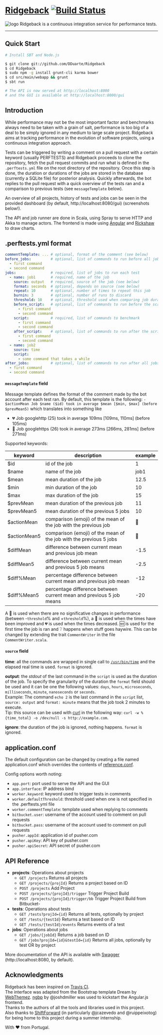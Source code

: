 # [Ridgeback](http://dduarte.github.io/Ridgeback) [![Build Status](https://travis-ci.org/DDuarte/Ridgeback.svg?branch=master)](https://travis-ci.org/DDuarte/Ridgeback)

![logo](http://i.imgur.com/NdO9orC.png)
Ridgeback is a continuous integration service for performance tests.

***

## Quick Start


```bash
# Install SBT and Node.js

$ git clone git://github.com/DDuarte/Ridgeback
$ cd Ridgeback
$ sudo npm -g install grunt-cli karma bower
$ cd src/main/webapp && grunt
$ sbt run

# The API is now served at http://localhost:8000
# and the GUI is available at http://localhost:8000/gui
```

## Introduction

While performance may not be the most important factor and benchmarks always need to be taken with a grain of salt, performance is too big of a deal to be simply ignored in any medium to large scale project. Ridgeback aims at tracking performance in the evolution of software projects, using a continuous integration approach.

Tests can be triggered by writing a comment on a pull request with a certain keyword (usually PERFTESTS) and Ridgeback proceeds to clone the repository, fetch the pull request commits and run what is defined in the `.perftests.yml` file on the root directory of the repository. Once this step is done, the duration or durations of the jobs are stored in the database (currently a SQLite file) for posterior analysis. Quickly afterwards, the bot replies to the pull request with a quick overview of the tests ran and a comparison to previous tests (see `messageTemplate` below).

An overview of all projects, history of tests and jobs can be seen in the provided dashboard (by default, http://localhost:8080/gui) (screenshots below!).

The API and job runner are done in Scala, using Spray to serve HTTP and Akka to manage actors. The frontend is made using [Angular](https://angularjs.org/) and [Rickshaw](http://code.shutterstock.com/rickshaw/) to draw charts.

## .perftests.yml format

```yaml
commentTemplate: ... # optional, format of the comment (see below)
before_jobs:         # optional, list of commands to run before all jobs
  - first command
  - second command
jobs:                # required, list of jobs to run each test
  - name: job1       # required, name of the job
    source: output   # required, source of the job (see below)
    format: seconds  # optional, depends on source (see below)
    repeat: 10       # optional, number of times to repeat this job
    burnin: 3        # optional, number of runs to discard
    threshold: 10    # optional, threshold used when comparing job durations, 5 by default
    before_script:   # optional, list of commands to run before the script
      - first command
      - second command
    script:          # required, list of commands to benchmark
      - first command
      - second command
    after_script:    # optional, list of commands to run after the script
      - first command
      - second command
  - name: job2   
    source: time
    script:
      - some command that takes a while
after_jobs:          # optional, list of commands to run after all jobs
  - first command
  - second command
```

#### `messageTemplate` field

Message template defines the format of the comment made by the bot account after each test ran. By default, this template is the following: `- $actionMean Job $name ($id) took in average $mean [$min, $max] (before $prevMean5)` which translates into something like


- :broken_heart: Job googlehttp (25) took in average 109ms \[109ms, 110ms\] (before 105ms)
- :blue_heart: Job googlehttps (26) took in average 273ms \[266ms, 281ms\] (before 271ms)

Supported keywords:

keyword | description | example
--------|-------------|--------
$id | id of the job | 1
$name | name of the job | job1
$mean | mean duration of the job | 12.5
$min | min duration of the job | 10
$max | max duration of the job | 15
$prevMean | mean duration of the previous job | 11
$prevMean5 | mean duration of the previous 5 jobs | 10
$actionMean | comparison (emoji) of the mean of the job with the previous job | :blue_heart:
$actionMean5 | comparison (emoji) of the mean of the job with the previous 5 jobs | :green_heart:
$diffMean | difference between current mean and previous job mean | -1.5
$diffMean5 | difference between current mean and previous 5 job means | -2.5
$diff%Mean | percentage difference between current mean and previous job mean | -12
$diff%Mean5 | percentage difference between current mean and previous 5 job means | -20

A :blue_heart: is used when there are no significative changes in performance (between -`threshold`% and +`threshold`%), a :green_heart: is used when the times have been improved and :broken_heart: is used when the times decreased. :new: is used for the first time the job is ran and :grey_question: happens when stuff goes haywire. This can be changed by extending the trait `CommentWriter` in the file `CommentWriter.scala`.

#### `source` field

**time**: all the commands are wrapped in single call to [`/usr/bin/time`](http://man7.org/linux/man-pages/man1/time.1.html) and the elapsed real time is used. `format` is ignored.

**output**: the *stdout* of the last command in the `script` is used as the duration of the job.
To specify the granularity of the duration the `format` field should be used and it can be one the following values: `days`, `hours`, `microseconds`, `milliseconds`, `minute`, `nanoseconds` or `seconds`.  
Example: The command `echo 2` is the last command in the `script` list, `source: output` and `format: minute` means that the job took 2 minutes to execute.  
Tip: this source can be used with [curl](http://curl.haxx.se/) in the following way: `curl -w %{time_total} -o /dev/null -s http://example.com`.

**ignore**: the duration of the job is ignored, nothing happens. `format` is ignored.

## application.conf

The default configuration can be changed by creating a file named application.conf which overrides the contents of [reference.conf](https://github.com/DDuarte/Ridgeback/blob/master/src/main/resources/reference.conf).

Config options worth noting:
- `app.port`: port used to serve the API and the GUI
- `app.interface`: IP address bind
- `worker.keyword`: keyword used to trigger tests in comments
- `worker.defaultThreshold`: threshold used when one is not specified in the .perftests.yml file
- `worker.commentTemplate`: template used when replying to comments
- `bitbucket.user`: username of the account used to comment on pull requests
- `bitbucket.pass`: username of the account used to comment on pull requests
- `pusher.appId`: application id of pusher.com
- `pusher.apiKey`: API key of pusher.com
- `pusher.apiSecret`: API secret of pusher.com

## API Reference

- **projects**: Operations about projects
  - `GET /projects` Returns all projects
  - `GET /projects/{projId}` Returns a project based on ID
  - `POST /projects` Add Project
  - `POST /projects/{projId}/trigger` Trigger Project Build
  - `POST /projects/{projId}/trigger/bb` Trigger Project Build from Bitbucket- 
- **tests**: Operations about tests
  - `GET /tests?projId={id}` Returns all tests, optionally by project
  - `GET /tests/{testId}` Returns a test based on ID
  - `GET /tests/{testId}/events` Returns events of a test
- **jobs**: Operations about jobs
  - `GET /jobs/{jobId}` Returns a job based on ID
  - `GET /jobs?projId={id}&testId={id}` Returns all jobs, optionally by test OR by project

More documentation of the API is available with [Swagger](http://swagger.io/) (http://localhost:8080, by default).

## Acknowledgments

Ridgeback has been inspired on [Travis CI](https://travis-ci.org).  
The interface was adapted from the Bootstrap template Dream by [WebThemez](http://webthemez.com/).
[ngbp](https://github.com/ngbp/ngbp) by @joshdmiller was used to kickstart the Angular.js frontend.  
Thanks to the authors of all the tools and libraries used in this project.  
Also thanks to [ShiftForward](http://www.shiftforward.eu/) (in particularly @jcazevedo and @ruippeixotog) for being home to this project during a summer internship.

With :heart: from Portugal.

